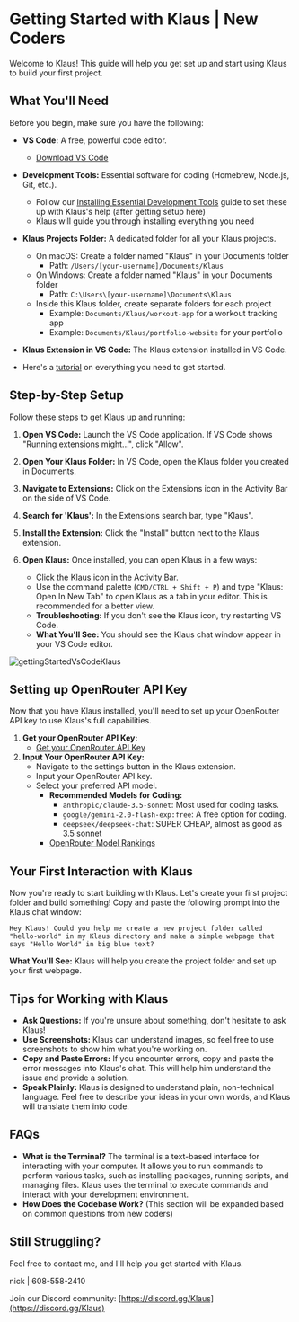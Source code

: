 # Getting Started with Klaus | New Coders

Welcome to Klaus! This guide will help you get set up and start using Klaus to build your first project.

## What You'll Need

Before you begin, make sure you have the following:

-   **VS Code:** A free, powerful code editor.
    -   [Download VS Code](https://code.visualstudio.com/)
-   **Development Tools:** Essential software for coding (Homebrew, Node.js, Git, etc.).
    -   Follow our [Installing Essential Development Tools](installing-dev-essentials.md) guide to set these up with Klaus's help (after getting setup here)
    -   Klaus will guide you through installing everything you need
-   **Klaus Projects Folder:** A dedicated folder for all your Klaus projects.
    -   On macOS: Create a folder named "Klaus" in your Documents folder
        -   Path: `/Users/[your-username]/Documents/Klaus`
    -   On Windows: Create a folder named "Klaus" in your Documents folder
        -   Path: `C:\Users\[your-username]\Documents\Klaus`
    -   Inside this Klaus folder, create separate folders for each project
        -   Example: `Documents/Klaus/workout-app` for a workout tracking app
        -   Example: `Documents/Klaus/portfolio-website` for your portfolio
-   **Klaus Extension in VS Code:** The Klaus extension installed in VS Code.

-   Here's a [tutorial](https://www.youtube.com/watch?v=N4td-fKhsOQ) on everything you need to get started.

## Step-by-Step Setup

Follow these steps to get Klaus up and running:

1. **Open VS Code:** Launch the VS Code application. If VS Code shows "Running extensions might...", click "Allow".

2. **Open Your Klaus Folder:** In VS Code, open the Klaus folder you created in Documents.

3. **Navigate to Extensions:** Click on the Extensions icon in the Activity Bar on the side of VS Code.

4. **Search for 'Klaus':** In the Extensions search bar, type "Klaus".

5. **Install the Extension:** Click the "Install" button next to the Klaus extension.

6. **Open Klaus:** Once installed, you can open Klaus in a few ways:
    - Click the Klaus icon in the Activity Bar.
    - Use the command palette (`CMD/CTRL + Shift + P`) and type "Klaus: Open In New Tab" to open Klaus as a tab in your editor. This is recommended for a better view.
    - **Troubleshooting:** If you don't see the Klaus icon, try restarting VS Code.
    - **What You'll See:** You should see the Klaus chat window appear in your VS Code editor.

![gettingStartedVsCodeKlaus](https://github.com/user-attachments/assets/622b4bb7-859b-4c2e-b87b-c12e3eabefb8)

## Setting up OpenRouter API Key

Now that you have Klaus installed, you'll need to set up your OpenRouter API key to use Klaus's full capabilities.

1.  **Get your OpenRouter API Key:**
    -   [Get your OpenRouter API Key](https://openrouter.ai/)
2.  **Input Your OpenRouter API Key:**
    -   Navigate to the settings button in the Klaus extension.
    -   Input your OpenRouter API key.
    -   Select your preferred API model.
        -   **Recommended Models for Coding:**
            -   `anthropic/claude-3.5-sonnet`: Most used for coding tasks.
            -   `google/gemini-2.0-flash-exp:free`: A free option for coding.
            -   `deepseek/deepseek-chat`: SUPER CHEAP, almost as good as 3.5 sonnet
        -   [OpenRouter Model Rankings](https://openrouter.ai/rankings/programming)

## Your First Interaction with Klaus

Now you're ready to start building with Klaus. Let's create your first project folder and build something! Copy and paste the following prompt into the Klaus chat window:

```
Hey Klaus! Could you help me create a new project folder called "hello-world" in my Klaus directory and make a simple webpage that says "Hello World" in big blue text?
```

**What You'll See:** Klaus will help you create the project folder and set up your first webpage.

## Tips for Working with Klaus

-   **Ask Questions:** If you're unsure about something, don't hesitate to ask Klaus!
-   **Use Screenshots:** Klaus can understand images, so feel free to use screenshots to show him what you're working on.
-   **Copy and Paste Errors:** If you encounter errors, copy and paste the error messages into Klaus's chat. This will help him understand the issue and provide a solution.
-   **Speak Plainly:** Klaus is designed to understand plain, non-technical language. Feel free to describe your ideas in your own words, and Klaus will translate them into code.

## FAQs

-   **What is the Terminal?** The terminal is a text-based interface for interacting with your computer. It allows you to run commands to perform various tasks, such as installing packages, running scripts, and managing files. Klaus uses the terminal to execute commands and interact with your development environment.
-   **How Does the Codebase Work?** (This section will be expanded based on common questions from new coders)

## Still Struggling?

Feel free to contact me, and I'll help you get started with Klaus.

nick | 608-558-2410

Join our Discord community: [https://discord.gg/Klaus](https://discord.gg/Klaus)

